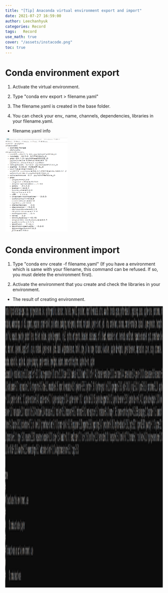 ```yaml
---
title: "[Tip] Anaconda virtual environment export and import"
date: 2021-07-27 16:59:00
author: Leechanhyuk
categories: Record
tags:	Record
use_math: true
cover: "/assets/instacode.png"
toc: true
---
```


# Conda environment export

  1. Activate the virtual environment.

  2. Type "conda env export > filename.yaml"

  3. The filename.yaml is created in the base folder.

  4. You can check your env_ name, channels, dependencies, libraries in your filename.yaml.

  - filename.yaml info
  
  <img src="/assets/image/export/result.png" width="200px" height="300px" title="MAE" alt="MAE"> 

# Conda environment import

  1. Type "conda env create -f filename.yaml" (If you have a environment which is same with your filename, this command can be refused. If so, you must delete the environment first).

  2. Activate the environment that you create and check the libraries in your environment.

  - The result of creating environment.

  <img src="/assets/image/export/result2.png" width="900px" height="900px" title="MAE" alt="MAE"> 


  